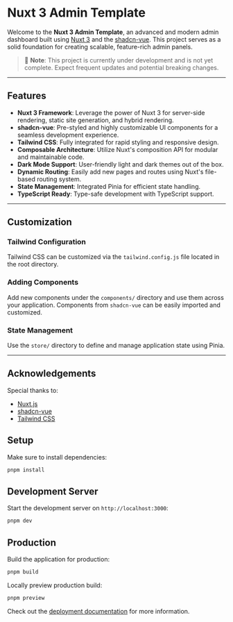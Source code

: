 # Nuxt 3 Admin Template

Welcome to the **Nuxt 3 Admin Template**, an advanced and modern admin dashboard built using [Nuxt 3](https://nuxt.com/) and the [shadcn-vue](https://www.shadcn-vue.com/). This project serves as a solid foundation for creating scalable, feature-rich admin panels.

> 🚧 **Note**: This project is currently under development and is not yet complete. Expect frequent updates and potential breaking changes.

---

## Features

- **Nuxt 3 Framework**: Leverage the power of Nuxt 3 for server-side rendering, static site generation, and hybrid rendering.
- **shadcn-vue**: Pre-styled and highly customizable UI components for a seamless development experience.
- **Tailwind CSS**: Fully integrated for rapid styling and responsive design.
- **Composable Architecture**: Utilize Nuxt's composition API for modular and maintainable code.
- **Dark Mode Support**: User-friendly light and dark themes out of the box.
- **Dynamic Routing**: Easily add new pages and routes using Nuxt's file-based routing system.
- **State Management**: Integrated Pinia for efficient state handling.
- **TypeScript Ready**: Type-safe development with TypeScript support.

---

## Customization

### Tailwind Configuration

Tailwind CSS can be customized via the `tailwind.config.js` file located in the root directory.

### Adding Components

Add new components under the `components/` directory and use them across your application. Components from `shadcn-vue` can be easily imported and customized.

### State Management

Use the `store/` directory to define and manage application state using Pinia.

---

## Acknowledgements

Special thanks to:

- [Nuxt.js](https://nuxt.com/)
- [shadcn-vue](https://www.shadcn-vue.com/)
- [Tailwind CSS](https://tailwindcss.com/)

## Setup

Make sure to install dependencies:

```bash
pnpm install
```

## Development Server

Start the development server on `http://localhost:3000`:

```bash
pnpm dev
```

## Production

Build the application for production:

```bash
pnpm build
```

Locally preview production build:

```bash
pnpm preview
```

Check out the [deployment documentation](https://nuxt.com/docs/getting-started/deployment) for more information.
